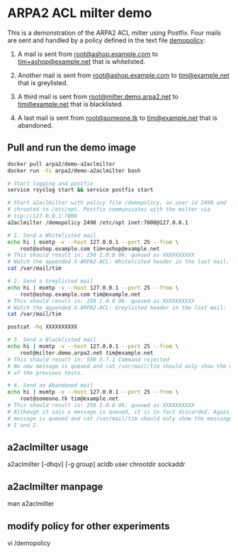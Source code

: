 # ARPA2 ACL milter demo

This is a demonstration of the ARPA2 ACL milter using Postfix. Four mails are
sent and handled by a policy defined in the text file [demopolicy]:

1. A mail is sent from root@ashop.example.com to tim+ashop@example.net that is
whitelisted.

2. Another mail is sent from root@ashop.example.com to tim@example.net that is
greylisted.

3. A third mail is sent from root@milter.demo.arpa2.net to tim@example.net that
is blacklisted.

4. A last mail is sent from root@someone.tk to tim@example.net that
is abandoned.


## Pull and run the demo image
```sh
docker pull arpa2/demo-a2aclmilter
docker run -ti arpa2/demo-a2aclmilter bash

# Start logging and postfix
service rsyslog start && service postfix start

# Start a2aclmilter with policy file /demopolicy, as user id 2498 and
# chrooted to /etc/opt. Postfix communicates with the milter via
# tcp://127.0.0.1:7000
a2aclmilter /demopolicy 2498 /etc/opt inet:7000@127.0.0.1

# 1. Send a Whitelisted mail
echo hi | msmtp -v --host 127.0.0.1 --port 25 --from \
    root@ashop.example.com tim+ashop@example.net
# This should result in: 250 2.0.0 Ok: queued as XXXXXXXXXX
# Watch the appended X-ARPA2-ACL: Whitelisted header in the last mail:
cat /var/mail/tim

# 2. Send a Greylisted mail
echo hi | msmtp -v --host 127.0.0.1 --port 25 --from \
    root@ashop.example.com tim@example.net
# This should result in: 250 2.0.0 Ok: queued as XXXXXXXXXX
# Watch the appended X-ARPA2-ACL: Greylisted header in the last mail:
cat /var/mail/tim

postcat -hq XXXXXXXXXX

# 3. Send a Blacklisted mail
echo hi | msmtp -v --host 127.0.0.1 --port 25 --from \
    root@milter.demo.arpa2.net tim@example.net
# This should result in: 550 5.7.1 Command rejected
# No new message is queued and cat /var/mail/tim should only show the messsages
# of the previous tests.

# 4. Send an Abandoned mail
echo hi | msmtp -v --host 127.0.0.1 --port 25 --from \
    root@someone.tk tim@example.net
# This should result in: 250 2.0.0 Ok: queued as XXXXXXXXXX
# Although it sais a message is queued, it is in fact discarded. Again, no new
# message is queued and cat /var/mail/tim should only show the messsages of test
# 1 and 2.
```

## a2aclmilter usage
a2aclmilter [-dhqv] [-g group] acldb user chrootdir sockaddr

## a2aclmilter manpage
man a2aclmilter

## modify policy for other experiments
vi /demopolicy

[demopolicy]: ./demopolicy
